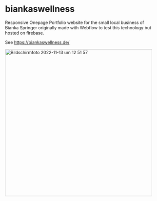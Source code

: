 # biankaswellness
Responsive Onepage Portfolio website for the small local business of Bianka Springer originally made with Webflow to test this technology but hosted on firebase. 

See https://biankaswellness.de/

<img width="482" alt="Bildschirmfoto 2022-11-13 um 12 51 57" src="https://user-images.githubusercontent.com/67313472/201520252-e846c3b3-29cd-4281-9d1e-7d9263e5d52a.png">
